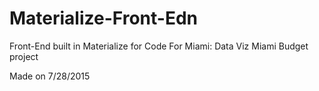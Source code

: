 # Materialize-Front-Edn
Front-End built in Materialize for Code For Miami: Data Viz Miami Budget project

Made on 7/28/2015
